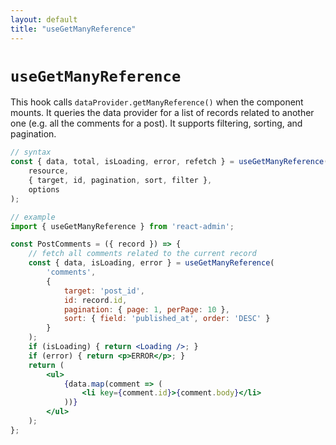 ```yaml
---
layout: default
title: "useGetManyReference"
---
```


# `useGetManyReference`

This hook calls `dataProvider.getManyReference()` when the component mounts. It queries the data provider for a list of records related to another one (e.g. all the comments for a post). It supports filtering, sorting, and pagination.

```jsx
// syntax
const { data, total, isLoading, error, refetch } = useGetManyReference(
    resource,
    { target, id, pagination, sort, filter },
    options
);

// example
import { useGetManyReference } from 'react-admin';

const PostComments = ({ record }) => {
    // fetch all comments related to the current record
    const { data, isLoading, error } = useGetManyReference(
        'comments',
        { 
            target: 'post_id',
            id: record.id,
            pagination: { page: 1, perPage: 10 },
            sort: { field: 'published_at', order: 'DESC' }
        }
    );
    if (isLoading) { return <Loading />; }
    if (error) { return <p>ERROR</p>; }
    return (
        <ul>
            {data.map(comment => (
                <li key={comment.id}>{comment.body}</li>
            ))}
        </ul>
    );
};
```
